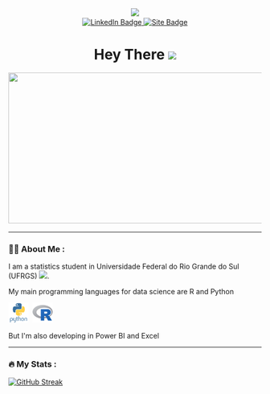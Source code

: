 

<div id="header" align="center">
  <img src="https://i.giphy.com/media/v1.Y2lkPTc5MGI3NjExbDh0MDRlMHRkN2MxcXd6djlxeWp0czdkMm5uZGo1Z2RpNTRkYzdwdiZlcD12MV9pbnRlcm5hbF9naWZfYnlfaWQmY3Q9dHM/TWFrH2pBDUCnzwKsQz/giphy.gif" width="100"/>
</div>

<div id="badges" align="center">
  <a href="https://www.linkedin.com/in/diogo-vieri-bolzan/">
    <img src="https://img.shields.io/badge/LinkedIn-blue?style=for-the-badge&logo=linkedin&logoColor=white" alt="LinkedIn Badge"/>
  </a>
  <a href="https://diogovieri.rbind.io/">
    <img src="https://img.shields.io/badge/Site%20Pessoal-red?style=for-the-badge&logo=hootsuite&logoColor=white" alt="Site Badge"/>
  </a>
  <h1>
  Hey There
  <img src="https://media.giphy.com/media/hvRJCLFzcasrR4ia7z/giphy.gif" width="30px"/>
</h1>
</div>

<div align="center">
  <img src="https://media.giphy.com/media/dWesBcTLavkZuG35MI/giphy.gif" width="600" height="300"/>
</div>

---

### :woman_technologist: About Me :

I am a statistics student in Universidade Federal do Rio Grande do Sul (UFRGS) <img src="https://media.giphy.com/media/WUlplcMpOCEmTGBtBW/giphy.gif" width="30">.

My main programming languages ​​for data science are R and Python 

<div>
  <img src="https://raw.githubusercontent.com/devicons/devicon/6910f0503efdd315c8f9b858234310c06e04d9c0/icons/python/python-original-wordmark.svg" title="Python" alt="Python" width="40" height="40"/>&nbsp;
  <img src="https://raw.githubusercontent.com/devicons/devicon/6910f0503efdd315c8f9b858234310c06e04d9c0/icons/r/r-original.svg" title="R" alt="R" width="40" height="40"/>&nbsp;

</div>

But I'm also developing in Power BI and Excel

---

### :fire: My Stats :

[![GitHub Streak](https://github-readme-streak-stats.herokuapp.com?user=DiogoVBol&theme=meta-light&hide_border=true)](https://git.io/streak-stats)


